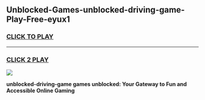 
## Unblocked-Games-unblocked-driving-game-Play-Free-eyux1
<h3>
<a href="https://premium76.site?title=unblocked-driving-game&ref=21A">CLICK TO PLAY</a></h3>
<hr>

<h3>
<a href="https://premium76.site?title=unblocked-driving-game&ref=21A">CLICK 2 PLAY</a>
  
</h3>

<a href="https://premium76.site?title=unblocked-driving-game&ref=21A"><img src="https://clearcache.store/games.png"></a>


**unblocked-driving-game games unblocked: Your Gateway to Fun and Accessible Online Gaming**
